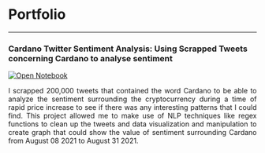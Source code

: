 # Portfolio
---
### Cardano Twitter Sentiment Analysis: Using Scrapped Tweets concerning Cardano to analyse sentiment

[![Open Notebook](https://img.shields.io/badge/jupyter-open%20notebook-blue)](Exploration.html)

<div style="text-align: justify">I scrapped 200,000 tweets that contained the word Cardano to be able to analyze the sentiment surrounding the cryptocurrency during a time of rapid price increase to see if there was any interesting patterns that I could find. This project allowed me to make use of NLP techniques like regex functions to clean up the tweets and data visualization and manipulation to create graph that could show the value of sentiment surrounding Cardano from August 08 2021 to August 31 2021. </div>
